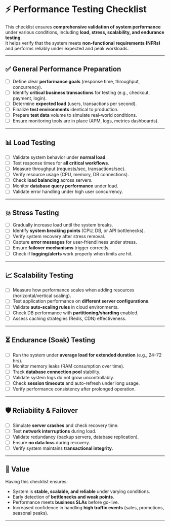 # ⚡ Performance Testing Checklist

This checklist ensures **comprehensive validation of system performance** under various conditions, including **load, stress, scalability, and endurance testing**.  
It helps verify that the system meets **non-functional requirements (NFRs)** and performs reliably under expected and peak workloads.  

---

## ✅ General Performance Preparation
- [ ] Define clear **performance goals** (response time, throughput, concurrency).  
- [ ] Identify **critical business transactions** for testing (e.g., checkout, payment, login).  
- [ ] Determine **expected load** (users, transactions per second).  
- [ ] Finalize **test environments** identical to production.  
- [ ] Prepare **test data** volume to simulate real-world conditions.  
- [ ] Ensure monitoring tools are in place (APM, logs, metrics dashboards).  

---

## 📊 Load Testing
- [ ] Validate system behavior under **normal load**.  
- [ ] Test response times for **all critical workflows**.  
- [ ] Measure throughput (requests/sec, transactions/sec).  
- [ ] Verify resource usage (CPU, memory, DB connections).  
- [ ] Check **load balancing** across servers.  
- [ ] Monitor **database query performance** under load.  
- [ ] Validate error handling under high user concurrency.  

---

## 💥 Stress Testing
- [ ] Gradually increase load until the system breaks.  
- [ ] Identify **system breaking points** (CPU, DB, or API bottlenecks).  
- [ ] Verify system recovery after stress removal.  
- [ ] Capture **error messages** for user-friendliness under stress.  
- [ ] Ensure **failover mechanisms** trigger correctly.  
- [ ] Check if **logging/alerts** work properly when limits are hit.  

---

## 📈 Scalability Testing
- [ ] Measure how performance scales when adding resources (horizontal/vertical scaling).  
- [ ] Test application performance on **different server configurations**.  
- [ ] Validate **auto-scaling rules** in cloud environments.  
- [ ] Check DB performance with **partitioning/sharding** enabled.  
- [ ] Assess caching strategies (Redis, CDN) effectiveness.  

---

## ⏳ Endurance (Soak) Testing
- [ ] Run the system under **average load for extended duration** (e.g., 24–72 hrs).  
- [ ] Monitor memory leaks (RAM consumption over time).  
- [ ] Track **database connection pool** stability.  
- [ ] Validate system logs do not grow uncontrollably.  
- [ ] Check **session timeouts** and auto-refresh under long usage.  
- [ ] Verify performance consistency after prolonged operation.  

---

## 🛡️ Reliability & Failover
- [ ] Simulate **server crashes** and check recovery time.  
- [ ] Test **network interruptions** during load.  
- [ ] Validate redundancy (backup servers, database replication).  
- [ ] Ensure **no data loss** during recovery.  
- [ ] Verify system maintains **transactional integrity**.  

---

## 📌 Value
Having this checklist ensures:  
- System is **stable, scalable, and reliable** under varying conditions.  
- Early detection of **bottlenecks and weak points**.  
- Performance meets **business SLAs** before go-live.  
- Increased confidence in handling **high traffic events** (sales, promotions, seasonal peaks).  

---

